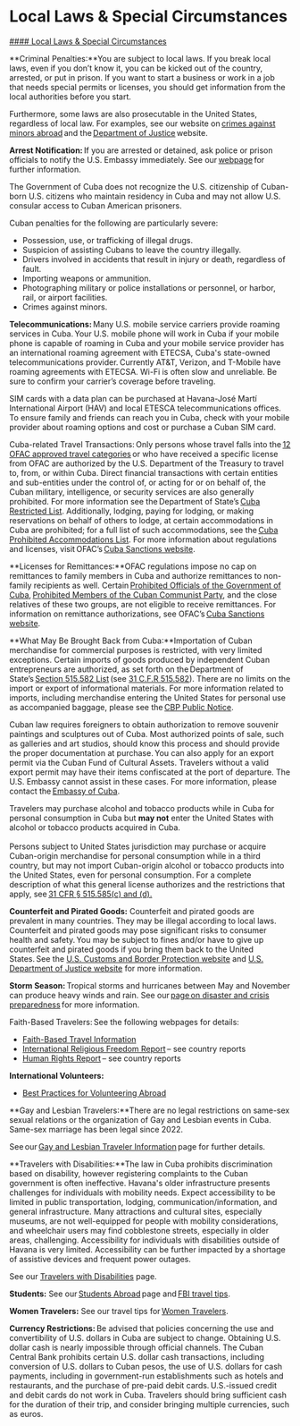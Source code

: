 # Local Laws & Special Circumstances

[#### Local Laws & Special Circumstances](javascript:void(0); "Local Laws & Special Circumstances")

**Criminal Penalties:**You are subject to local laws. If you break local laws, even if you don’t know it, you can be kicked out of the country, arrested, or put in prison. If you want to start a business or work in a job that needs special permits or licenses, you should get information from the local authorities before you start.

Furthermore, some laws are also prosecutable in the United States, regardless of local law. For examples, see our website on [crimes against minors abroad](https://travel.state.gov/content/travel/en/international-travel/emergencies/arrest-detention/crimes-against-minors.html) and the [Department of Justice](https://www.justice.gov/criminal/criminal-ccips) website.

**Arrest Notification:** If you are arrested or detained, ask police or prison officials to notify the U.S. Embassy immediately. See our [webpage](https://travel.state.gov/content/travel/en/international-travel/emergencies/arrest-detention.html) for further information.

The Government of Cuba does not recognize the U.S. citizenship of Cuban-born U.S. citizens who maintain residency in Cuba and may not allow U.S. consular access to Cuban American prisoners.

Cuban penalties for the following are particularly severe:

* Possession, use, or trafficking of illegal drugs.
* Suspicion of assisting Cubans to leave the country illegally.
* Drivers involved in accidents that result in injury or death, regardless of fault.
* Importing weapons or ammunition.
* Photographing military or police installations or personnel, or harbor, rail, or airport facilities.
* Crimes against minors.

**Telecommunications:** Many U.S. mobile service carriers provide roaming services in Cuba. Your U.S. mobile phone will work in Cuba if your mobile phone is capable of roaming in Cuba and your mobile service provider has an international roaming agreement with ETECSA, Cuba's state-owned telecommunications provider. Currently AT&T, Verizon, and T-Mobile have roaming agreements with ETECSA. Wi-Fi is often slow and unreliable. Be sure to confirm your carrier’s coverage before traveling.

SIM cards with a data plan can be purchased at Havana-José Martí International Airport (HAV) and local ETESCA telecommunications offices. To ensure family and friends can reach you in Cuba, check with your mobile provider about roaming options and cost or purchase a Cuban SIM card.

Cuba-related Travel Transactions: Only persons whose travel falls into the [12 OFAC approved travel categories](https://cu.usembassy.gov/services/traveling-to-cuba/) or who have received a specific license from OFAC are authorized by the U.S. Department of the Treasury to travel to, from, or within Cuba. Direct financial transactions with certain entities and sub-entities under the control of, or acting for or on behalf of, the Cuban military, intelligence, or security services are also generally prohibited. For more information see the Department of State’s [Cuba Restricted List](https://www.state.gov/cuba-sanctions/cuba-restricted-list/). Additionally, lodging, paying for lodging, or making reservations on behalf of others to lodge, at certain accommodations in Cuba are prohibited; for a full list of such accommodations, see the [Cuba Prohibited Accommodations List](https://www.state.gov/cuba-prohibited-accommodations-list-initial-publication/). For more information about regulations and licenses, visit OFAC’s [Cuba Sanctions website](https://ofac.treasury.gov/sanctions-programs-and-country-information/cuba-sanctions).

**Licenses for Remittances:**OFAC regulations impose no cap on remittances to family members in Cuba and authorize remittances to non-family recipients as well. Certain [Prohibited Officials of the Government of Cuba](https://www.ecfr.gov/current/title-31/subtitle-B/chapter-V/part-515/subpart-C/section-515.337), [Prohibited Members of the Cuban Communist Party](https://www.ecfr.gov/current/title-31/subtitle-B/chapter-V/part-515/subpart-C/section-515.338), and the close relatives of these two groups, are not eligible to receive remittances. For information on remittance authorizations, see OFAC’s [Cuba Sanctions website](https://ofac.treasury.gov/sanctions-programs-and-country-information/cuba-sanctions).

**What May Be Brought Back from Cuba:**Importation of Cuban merchandise for commercial purposes is restricted, with very limited exceptions. Certain imports of goods produced by independent Cuban entrepreneurs are authorized, as set forth on the Department of State’s [Section 515.582 List](https://www.state.gov/cuba-sanctions/%22%20/l%20%22Section515582) (see [31 C.F.R 515.582](https://www.ecfr.gov/current/title-31/subtitle-B/chapter-V/part-515/subpart-E/section-515.582)). There are no limits on the import or export of informational materials. For more information related to imports, including merchandise entering the United States for personal use as accompanied baggage, please see the [CBP Public Notice](https://www.cbp.gov/trade/basic-import-export/cbp-public-notice-process-imports-cuba).

Cuban law requires foreigners to obtain authorization to remove souvenir paintings and sculptures out of Cuba. Most authorized points of sale, such as galleries and art studios, should know this process and should provide the proper documentation at purchase. You can also apply for an export permit via the Cuban Fund of Cultural Assets. Travelers without a valid export permit may have their items confiscated at the port of departure. The U.S. Embassy cannot assist in these cases. For more information, please contact the [Embassy of Cuba](https://misiones.cubaminrex.cu/en/usa/embassy-cuba-usa).

Travelers may purchase alcohol and tobacco products while in Cuba for personal consumption in Cuba but **may not** enter the United States with alcohol or tobacco products acquired in Cuba.   
   
Persons subject to United States jurisdiction may purchase or acquire Cuban-origin merchandise for personal consumption while in a third country, but may not import Cuban-origin alcohol or tobacco products into the United States, even for personal consumption. For a complete description of what this general license authorizes and the restrictions that apply, see [31 CFR § 515.585(c) and (d).](https://www.ecfr.gov/current/title-31/subtitle-B/chapter-V/part-515/subpart-E/section-515.585)

**Counterfeit and Pirated Goods:** Counterfeit and pirated goods are prevalent in many countries. They may be illegal according to local laws. Counterfeit and pirated goods may pose significant risks to consumer health and safety. You may be subject to fines and/or have to give up counterfeit and pirated goods if you bring them back to the United States. See the [U.S. Customs and Border Protection website](https://www.cbp.gov/trade/fakegoodsrealdangers#:~:text=It%20is%20illegal%20to%20purchase%20counterfeit%20goods.%20Bringing,activities%2C%20such%20as%20forced%20labor%20or%20human%20trafficking.) and [U.S. Department of Justice website](https://www.justice.gov/criminal/criminal-ccips) for more information.

**Storm Season:** Tropical storms and hurricanes between May and November can produce heavy winds and rain. See our [page on disaster and crisis preparedness](https://travel.state.gov/content/travel/en/international-travel/before-you-go/crisis_and_disaster_abroad_be_ready.html) for more information.

Faith-Based Travelers: See the following webpages for details:

* [Faith-Based Travel Information](https://travel.state.gov/content/travel/en/international-travel/before-you-go/travelers-with-special-considerations/faith-based-travel.html)
* [International Religious Freedom Report](https://www.state.gov/international-religious-freedom-reports/) – see country reports
* [Human Rights Report](https://www.state.gov/reports-bureau-of-democracy-human-rights-and-labor/country-reports-on-human-rights-practices/) – see country reports

**International Volunteers:**

* [Best Practices for Volunteering Abroad](https://travel.state.gov/content/travel/en/international-travel/before-you-go/travelers-with-special-considerations/volunteering-abroad.html)

**Gay and Lesbian Travelers:**There are no legal restrictions on same-sex sexual relations or the organization of Gay and Lesbian events in Cuba. Same-sex marriage has been legal since 2022.

See our [Gay and Lesbian Traveler Information](https://travel.state.gov/content/travel/en/international-travel/before-you-go/travelers-with-special-considerations/lgbti.html) page for further details.

**Travelers with Disabilities:**The law in Cuba prohibits discrimination based on disability, however registering complaints to the Cuban government is often ineffective. Havana's older infrastructure presents challenges for individuals with mobility needs. Expect accessibility to be limited in public transportation, lodging, communication/information, and general infrastructure. Many attractions and cultural sites, especially museums, are not well-equipped for people with mobility considerations, and wheelchair users may find cobblestone streets, especially in older areas, challenging. Accessibility for individuals with disabilities outside of Havana is very limited. Accessibility can be further impacted by a shortage of assistive devices and frequent power outages.

See our [Travelers with Disabilities](https://travel.state.gov/content/travel/en/international-travel/before-you-go/travelers-with-special-considerations/traveling-with-disabilties.html) page.

**Students:** See our [Students Abroad](https://travel.state.gov/content/travel/en/international-travel/before-you-go/travelers-with-special-considerations/students.html) page and [FBI travel tips](https://ucr.fbi.gov/investigate/counterintelligence/student-brochure).

**Women Travelers:** See our travel tips for [Women Travelers](https://travel.state.gov/content/travel/en/international-travel/before-you-go/travelers-with-special-considerations/women-travelers.html).

**Currency Restrictions:** Be advised that policies concerning the use and convertibility of U.S. dollars in Cuba are subject to change. Obtaining U.S. dollar cash is nearly impossible through official channels. The Cuban Central Bank prohibits certain U.S. dollar cash transactions, including conversion of U.S. dollars to Cuban pesos, the use of U.S. dollars for cash payments, including in government-run establishments such as hotels and restaurants, and the purchase of pre-paid debit cards. U.S.-issued credit and debit cards do not work in Cuba. Travelers should bring sufficient cash for the duration of their trip, and consider bringing multiple currencies, such as euros.